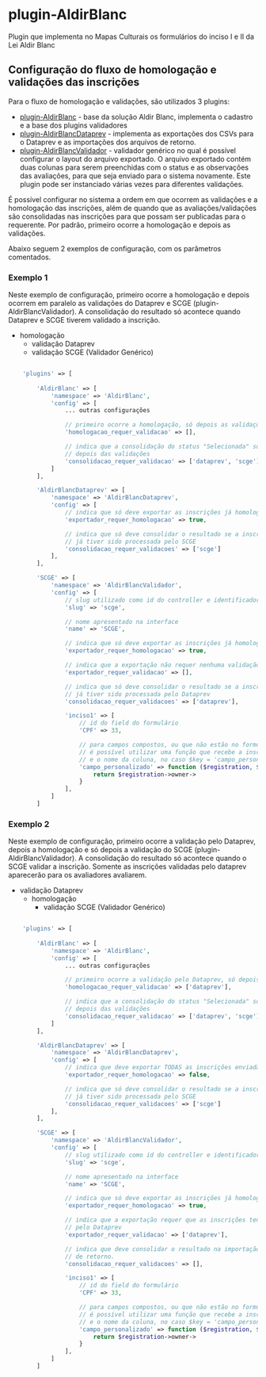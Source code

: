 # plugin-AldirBlanc #
Plugin que implementa no Mapas Culturais os formulários do inciso I e II da Lei Aldir Blanc 

## Configuração do fluxo de homologação e validações das inscrições
Para o fluxo de homologação e validações, são utilizados 3 plugins:

- [plugin-AldirBlanc](https://github.com/mapasculturais/plugin-AldirBlanc) - base da solução Aldir Blanc, implementa o cadastro e a base dos plugins validadores
- [plugin-AldirBlancDataprev](https://github.com/mapasculturais/plugin-AldirBlancDataprev) - implementa as exportações dos CSVs para o Dataprev e as importações dos arquivos de retorno. 
- [plugin-AldirBlancValidador](https://github.com/mapasculturais/plugin-AldirBlancValidador) - validador genérico no qual é possível configurar o layout do arquivo exportado. O arquivo exportado contém duas colunas para serem preenchidas com o status e as observações das avaliações, para que seja enviado para o sistema novamente. Este plugin pode ser instanciado várias vezes para diferentes validações.

É possível configurar no sistema a ordem em que ocorrem as validações e a homologação das inscrições, além de quando que as avaliações/validações são consolidadas nas inscrições para que possam ser publicadas para o requerente. Por padrão, primeiro ocorre a homologação e depois as validações.

Abaixo seguem 2 exemplos de configuração, com os parâmetros comentados. 

### Exemplo 1 
Neste exemplo de configuração, primeiro ocorre a homologação e depois ocorrem em paralelo as validações do Dataprev e SCGE (plugin-AldirBlancValidador). A consolidação do resultado só acontece quando Dataprev e SCGE tiverem validado a inscrição.

- homologação
    - validação Dataprev
    - validação SCGE (Validador Genérico)

```PHP

    'plugins' => [
        
        'AldirBlanc' => [
            'namespace' => 'AldirBlanc',
            'config' => [ 
                ... outras configurações 

                // primeiro ocorre a homologação, só depois as validações
                'homologacao_requer_validacao' => [],

                // indica que a consolidação do status "Selecionada" só deve acontecer 
                // depois das validações
                'consolidacao_requer_validacao' => ['dataprev', 'scge']
            ]
        ],

        'AldirBlancDataprev' => [
            'namespace' => 'AldirBlancDataprev',
            'config' => [
                // indica que só deve exportar as inscrições já homologadas
                'exportador_requer_homologacao' => true,

                // indica que só deve consolidar o resultado se a inscrição
                // já tiver sido processada pelo SCGE
                'consolidacao_requer_validacoes' => ['scge']
            ],
        ],

        'SCGE' => [
            'namespace' => 'AldirBlancValidador',
            'config' => [
                // slug utilizado como id do controller e identificador do validador
                'slug' => 'scge',

                // nome apresentado na interface
                'name' => 'SCGE',

                // indica que só deve exportar as inscrições já homologadas
                'exportador_requer_homologacao' => true,

                // indica que a exportação não requer nenhuma validação
                'exportador_requer_validacao' => [],

                // indica que só deve consolidar o resultado se a inscrição
                // já tiver sido processada pelo Dataprev
                'consolidacao_requer_validacoes' => ['dataprev'],

                'inciso1' => [
                    // id do field do formulário 
                    'CPF' => 33,

                    // para campos compostos, ou que não estão no formulário, 
                    // é possível utilizar uma função que recebe a inscrição 
                    // e o nome da coluna, no caso $key = 'campo_personalizado'
                    'campo_personalizado' => function ($registration, $key) {
                        return $registration->owner->
                    }
                ],
            ]
        ]
```


### Exemplo 2 
Neste exemplo de configuração, primeiro ocorre a validação pelo Dataprev, depois a homologação e só depois a validação do SCGE (plugin-AldirBlancValidador). A consolidação do resultado só acontece quando o SCGE validar a inscrição. Somente as inscrições validadas pelo dataprev aparecerão para os avaliadores avaliarem.

- validação Dataprev
    - homologação
        - validação SCGE (Validador Genérico)

```PHP

    'plugins' => [
        
        'AldirBlanc' => [
            'namespace' => 'AldirBlanc',
            'config' => [ 
                ... outras configurações 

                // primeiro ocorre a validação pelo Dataprev, só depois a homologação
                'homologacao_requer_validacao' => ['dataprev'],

                // indica que a consolidação do status "Selecionada" só deve acontecer 
                // depois das validações
                'consolidacao_requer_validacao' => ['dataprev', 'scge']
            ]
        ],

        'AldirBlancDataprev' => [
            'namespace' => 'AldirBlancDataprev',
            'config' => [
                // indica que deve exportar TODAS as inscrições enviadas (status pendente)
                'exportador_requer_homologacao' => false,

                // indica que só deve consolidar o resultado se a inscrição
                // já tiver sido processada pelo SCGE
                'consolidacao_requer_validacoes' => ['scge']
            ],
        ],

        'SCGE' => [
            'namespace' => 'AldirBlancValidador',
            'config' => [
                // slug utilizado como id do controller e identificador do validador
                'slug' => 'scge',

                // nome apresentado na interface
                'name' => 'SCGE',

                // indica que só deve exportar as inscrições já homologadas
                'exportador_requer_homologacao' => true,

                // indica que a exportação requer que as inscrições tenham sido validadas
                // pelo Dataprev
                'exportador_requer_validacao' => ['dataprev'],

                // indica que deve consolidar o resultado na importação do arquivo
                // de retorno.
                'consolidacao_requer_validacoes' => [],

                'inciso1' => [
                    // id do field do formulário 
                    'CPF' => 33,

                    // para campos compostos, ou que não estão no formulário, 
                    // é possível utilizar uma função que recebe a inscrição 
                    // e o nome da coluna, no caso $key = 'campo_personalizado'
                    'campo_personalizado' => function ($registration, $key) {
                        return $registration->owner->
                    }
                ],
            ]
        ]
```
